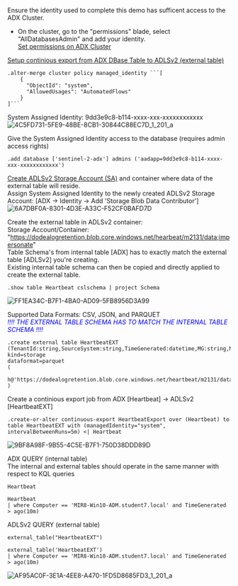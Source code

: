 Ensure the identity used to complete this demo has sufficent access to the ADX Cluster.
* On the cluster, go to the "permissions" blade, select "AllDatabasesAdmin" and add your identity. <br />
[Set permissions on ADX Cluster](https://learn.microsoft.com/en-us/azure/data-explorer/manage-cluster-permissions)


[Setup continious export from ADX DBase Table to ADLSv2 (external table)](https://learn.microsoft.com/en-us/azure/data-explorer/kusto/management/data-export/continuous-export-with-managed-identity?tabs=system-assigned%2Cazure-storage)
```console
.alter-merge cluster policy managed_identity ```[
    {
      "ObjectId": "system",
      "AllowedUsages": "AutomatedFlows"
    }
]```
```
System Assigned Identity: 9dd3e9c8-b114-xxxx-xxx-xxxxxxxxxxxx
![4C5FD731-5FE9-48BE-8CB1-30844C88EC7D_1_201_a](https://github.com/dcodev1702/splunk_2_adx/assets/32214072/afad8dd2-2a26-4525-94f2-ba7e20729bd6)

Give the System Assigned Identity access to the database (requires admin access rights)
```console
.add database ['sentinel-2-adx'] admins ('aadapp=9dd3e9c8-b114-xxxx-xxx-xxxxxxxxxxxx')
```

[Create ADLSv2 Storage Account (SA)](https://learn.microsoft.com/en-us/azure/storage/blobs/create-data-lake-storage-account) and container where data of the external table will reside. <br />
Assign System Assigned Identity to the newly created ADLSv2 Storage Account: [ADX -> Identity -> Add 'Storage Blob Data Contributor']
![6A7DBF0A-8301-4D3E-A33C-F52CF0BAFD7D](https://github.com/dcodev1702/splunk_2_adx/assets/32214072/c0c82abd-aa8d-432d-9b4f-e9b55902b835)

Create the external table in ADLSv2 container: <br />
Storage Account/Container: "https://dodealogretention.blob.core.windows.net/hearbeat/m2131/data;impersonate" <br />
Table Schema's from internal table [ADX] has to exactly match the external table [ADLSv2] you're creating. <br />
Existing internal table schema can then be copied and directly applied to create the external table. <br />
```console
.show table Heartbeat cslschema | project Schema
```
![FF1EA34C-B7F1-4BA0-AD09-5FB8956D3A99](https://github.com/dcodev1702/splunk_2_adx/assets/32214072/40767554-60b7-407c-b422-d5c4544682c2)

Supported Data Formats: CSV, JSON, and PARQUET <br />
<span style="color:blue">*!!!! THE EXTERNAL TABLE SCHEMA HAS TO MATCH THE INTERNAL TABLE SCHEMA !!!!*</span>

```console
.create external table HeartbeatEXT (TenantId:string,SourceSystem:string,TimeGenerated:datetime,MG:string,ManagementGroupName:string,SourceComputerId:string,ComputerIP:string,Computer:string,Category:string,OSType:string,OSName:string,OSMajorVersion:string,OSMinorVersion:string,Version:string,SCAgentChannel:string,IsGatewayInstalled:string,RemoteIPLongitude:string,RemoteIPLatitude:string,RemoteIPCountry:string,SubscriptionId:string,ResourceGroup:string,ResourceProvider:string,Resource:string,ResourceId:string,ResourceType:string,ComputerEnvironment:string,Solutions:string,VMUUID:string,ComputerPrivateIPs:string,Type:string,_ResourceId:string)
kind=storage
dataformat=parquet 
( 
    h@'https://dodealogretention.blob.core.windows.net/heartbeat/m2131/data;impersonate' 
)
```

Create a continious export job from ADX [Heartbeat] -> ADLSv2 [HeartbeatEXT]
```console
.create-or-alter continuous-export HeartbeatExport over (Heartbeat) to table HeartbeatEXT with (managedIdentity="system", intervalBetweenRuns=5m) <| Heartbeat
```
![9BF8A98F-9B55-4C5E-B7F1-750D38DDD89D](https://github.com/dcodev1702/splunk_2_adx/assets/32214072/509903bb-bc8a-4065-ab40-01f225d9da98)


ADX QUERY (internal table) <br />
The internal and external tables should operate in the same manner with respect to KQL queries <br />
```console
Heartbeat

Heartbeat
| where Computer == 'MIR8-Win10-ADM.student7.local' and TimeGenerated > ago(10m)
```

ADLSv2 QUERY (external table) <br />
```console
external_table("HeartbeatEXT")

external_table('HeartbeatEXT')
| where Computer == 'MIR8-Win10-ADM.student7.local' and TimeGenerated > ago(10m)
```
![AF95AC0F-3E1A-4EE8-A470-1FD5D8685FD3_1_201_a](https://github.com/dcodev1702/splunk_2_adx/assets/32214072/133e808a-cb4e-4bda-85c4-f35645bdbb75)
